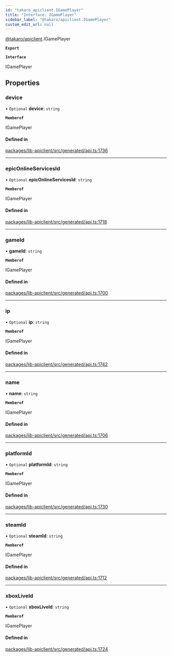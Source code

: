 ```yaml
---
id: "takaro_apiclient.IGamePlayer"
title: "Interface: IGamePlayer"
sidebar_label: "@takaro/apiclient.IGamePlayer"
custom_edit_url: null
---
```


[@takaro/apiclient](../modules/takaro_apiclient.md).IGamePlayer

**`Export`**

**`Interface`**

IGamePlayer

## Properties

### device

• `Optional` **device**: `string`

**`Memberof`**

IGamePlayer

#### Defined in

[packages/lib-apiclient/src/generated/api.ts:1736](https://github.com/niekcandaele/Takaro/blob/91fb19b/packages/lib-apiclient/src/generated/api.ts#L1736)

___

### epicOnlineServicesId

• `Optional` **epicOnlineServicesId**: `string`

**`Memberof`**

IGamePlayer

#### Defined in

[packages/lib-apiclient/src/generated/api.ts:1718](https://github.com/niekcandaele/Takaro/blob/91fb19b/packages/lib-apiclient/src/generated/api.ts#L1718)

___

### gameId

• **gameId**: `string`

**`Memberof`**

IGamePlayer

#### Defined in

[packages/lib-apiclient/src/generated/api.ts:1700](https://github.com/niekcandaele/Takaro/blob/91fb19b/packages/lib-apiclient/src/generated/api.ts#L1700)

___

### ip

• `Optional` **ip**: `string`

**`Memberof`**

IGamePlayer

#### Defined in

[packages/lib-apiclient/src/generated/api.ts:1742](https://github.com/niekcandaele/Takaro/blob/91fb19b/packages/lib-apiclient/src/generated/api.ts#L1742)

___

### name

• **name**: `string`

**`Memberof`**

IGamePlayer

#### Defined in

[packages/lib-apiclient/src/generated/api.ts:1706](https://github.com/niekcandaele/Takaro/blob/91fb19b/packages/lib-apiclient/src/generated/api.ts#L1706)

___

### platformId

• `Optional` **platformId**: `string`

**`Memberof`**

IGamePlayer

#### Defined in

[packages/lib-apiclient/src/generated/api.ts:1730](https://github.com/niekcandaele/Takaro/blob/91fb19b/packages/lib-apiclient/src/generated/api.ts#L1730)

___

### steamId

• `Optional` **steamId**: `string`

**`Memberof`**

IGamePlayer

#### Defined in

[packages/lib-apiclient/src/generated/api.ts:1712](https://github.com/niekcandaele/Takaro/blob/91fb19b/packages/lib-apiclient/src/generated/api.ts#L1712)

___

### xboxLiveId

• `Optional` **xboxLiveId**: `string`

**`Memberof`**

IGamePlayer

#### Defined in

[packages/lib-apiclient/src/generated/api.ts:1724](https://github.com/niekcandaele/Takaro/blob/91fb19b/packages/lib-apiclient/src/generated/api.ts#L1724)

